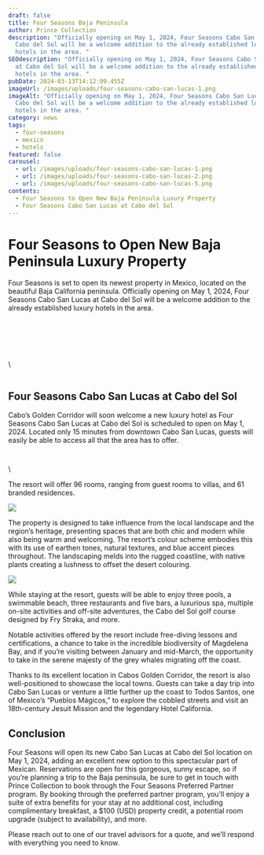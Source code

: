 ```yaml
---
draft: false
title: Four Seasons Baja Peninsula
author: Prince Collection
description: "Officially opening on May 1, 2024, Four Seasons Cabo San Lucas at
  Cabo del Sol will be a welcome addition to the already established luxury
  hotels in the area. "
SEOdescription: "Officially opening on May 1, 2024, Four Seasons Cabo San Lucas
  at Cabo del Sol will be a welcome addition to the already established luxury
  hotels in the area. "
pubDate: 2024-03-13T14:12:09.455Z
imageUrl: /images/uploads/four-seasons-cabo-san-lucas-1.png
imageAlt: "Officially opening on May 1, 2024, Four Seasons Cabo San Lucas at
  Cabo del Sol will be a welcome addition to the already established luxury
  hotels in the area. "
category: news
tags:
  - four-seasons
  - mexico
  - hotels
featured: false
carousel:
  - url: /images/uploads/four-seasons-cabo-san-lucas-1.png
  - url: /images/uploads/four-seasons-cabo-san-lucas-2.png
  - url: /images/uploads/four-seasons-cabo-san-lucas-5.png
contents:
  - Four Seasons to Open New Baja Peninsula Luxury Property
  - Four Seasons Cabo San Lucas at Cabo del Sol
---
```

# Four Seasons to Open New Baja Peninsula Luxury Property

Four Seasons is set to open its newest property in Mexico, located on the beautiful Baja California peninsula. Officially opening on May 1, 2024, Four Seasons Cabo San Lucas at Cabo del Sol will be a welcome addition to the already established luxury hotels in the area. 

<div class="row g-3 py-3 px-0">
  <div class="col-md-12">
    <figure>
        <img class="grid-image" src="/images/uploads/four-seasons-cabo-san-lucas-1.png" alt="" />
    </figure>
  </div>
  <div class="col-md-6">
    <figure>
        <img class="grid-image" src="/images/uploads/four-seasons-cabo-san-lucas-2.png" alt="" />
    </figure>
  </div>
  <div class="col-md-6">
    <figure>
        <img class="grid-image" src="/images/uploads/four-seasons-cabo-san-lucas-3.png" alt="" />
      </figure>
  </div>
  <div class="col-md-6">
    <figure>
        <img class="grid-image" src="/images/uploads/four-seasons-cabo-san-lucas-4.png" alt="" />
    </figure>
  </div>
  <div class="col-md-6">
    <figure>
        <img class="grid-image" src="/images/uploads/four-seasons-cabo-san-lucas-5.png" alt="" />
    </figure>
  </div>
  <div class="col-md-6">
    <figure>
        <img class="grid-image" src="/images/uploads/four-seasons-cabo-san-lucas-6.png" alt="" />
    </figure>
  </div>\
  <div class="col-md-6">
    <figure>
        <img class="grid-image" src="/images/uploads/four-seasons-cabo-san-lucas-7.png" alt="" />
    </figure>
  </div>
</div>

## Four Seasons Cabo San Lucas at Cabo del Sol

Cabo’s Golden Corridor will soon welcome a new luxury hotel as Four Seasons Cabo San Lucas at Cabo del Sol is scheduled to open on May 1, 2024. Located only 15 minutes from downtown Cabo San Lucas, guests will easily be able to access all that the area has to offer.

<div class="row g-3 py-3 px-0">
  <div class="col-md-6">
    <figure>
        <img class="grid-image" src="/images/uploads/four-seasons-cabo-san-lucas-8.png" alt="" />
    </figure>
  </div>
  <div class="col-md-6">
    <figure>
        <img class="grid-image" src="/images/uploads/four-seasons-cabo-san-lucas-9.png" alt="" />
    </figure>
  </div>\
</div>

 The resort will offer 96 rooms, ranging from guest rooms to villas, and 61 branded residences. 

![](/images/uploads/four-seasons-cabo-san-lucas-10.png)

The property is designed to take influence from the local landscape and the region’s heritage, presenting spaces that are both chic and modern while also being warm and welcoming. The resort’s colour scheme embodies this with its use of earthen tones, natural textures, and blue accent pieces throughout. The landscaping melds into the rugged coastline, with native plants creating a lushness to offset the desert colouring.

![](/images/uploads/four-seasons-cabo-san-lucas-11.png)

While staying at the resort, guests will be able to enjoy three pools, a swimmable beach, three restaurants and five bars, a luxurious spa, multiple on-site activities and off-site adventures, the Cabo del Sol golf course designed by Fry Straka, and more.

Notable activities offered by the resort include free-diving lessons and certifications, a chance to take in the incredible biodiversity of Magdelena Bay, and if you’re visiting between January and mid-March, the opportunity to take in the serene majesty of the grey whales migrating off the coast.

Thanks to its excellent location in Cabos Golden Corridor, the resort is also well-positioned to showcase the local towns. Guests can take a day trip into Cabo San Lucas or venture a little further up the coast to Todos Santos, one of Mexico’s “Pueblos Mágicos,” to explore the cobbled streets and visit an 18th-century Jesuit Mission and the legendary Hotel California.

## Conclusion

Four Seasons will open its new Cabo San Lucas at Cabo del Sol location on May 1, 2024, adding an excellent new option to this spectacular part of Mexican. Reservations are open for this gorgeous, sunny escape, so if you’re planning a trip to the Baja peninsula, be sure to get in touch with Prince Collection to book through the Four Seasons Preferred Partner program. By booking through the preferred partner program, you’ll enjoy a suite of extra benefits for your stay at no additional cost, including complimentary breakfast, a $100 (USD) property credit, a potential room upgrade (subject to availability), and more.

Please reach out to one of our travel advisors for a quote, and we’ll respond with everything you need to know.
